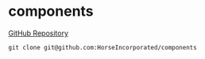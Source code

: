 # components

[GitHub Repository](https://github.com/HorseIncorporated/components)

`git clone git@github.com:HorseIncorporated/components`
